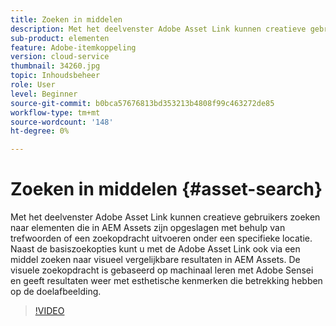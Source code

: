 ```yaml
---
title: Zoeken in middelen
description: Met het deelvenster Adobe Asset Link kunnen creatieve gebruikers zoeken naar elementen die in AEM Assets zijn opgeslagen met behulp van trefwoorden of een zoekopdracht uitvoeren onder een specifieke locatie. Naast de basiszoekopties kunt u met de Adobe Asset Link ook via een middel zoeken naar visueel vergelijkbare resultaten in AEM Assets. De visuele zoekopdracht is gebaseerd op machinaal leren met Adobe Sensei en geeft resultaten weer met esthetische kenmerken die betrekking hebben op de doelafbeelding.
sub-product: elementen
feature: Adobe-itemkoppeling
version: cloud-service
thumbnail: 34260.jpg
topic: Inhoudsbeheer
role: User
level: Beginner
source-git-commit: b0bca57676813bd353213b4808f99c463272de85
workflow-type: tm+mt
source-wordcount: '148'
ht-degree: 0%

---
```



# Zoeken in middelen {#asset-search}

Met het deelvenster Adobe Asset Link kunnen creatieve gebruikers zoeken naar elementen die in AEM Assets zijn opgeslagen met behulp van trefwoorden of een zoekopdracht uitvoeren onder een specifieke locatie. Naast de basiszoekopties kunt u met de Adobe Asset Link ook via een middel zoeken naar visueel vergelijkbare resultaten in AEM Assets. De visuele zoekopdracht is gebaseerd op machinaal leren met Adobe Sensei en geeft resultaten weer met esthetische kenmerken die betrekking hebben op de doelafbeelding.

>[!VIDEO](https://video.tv.adobe.com/v/34260/?quality=12)

